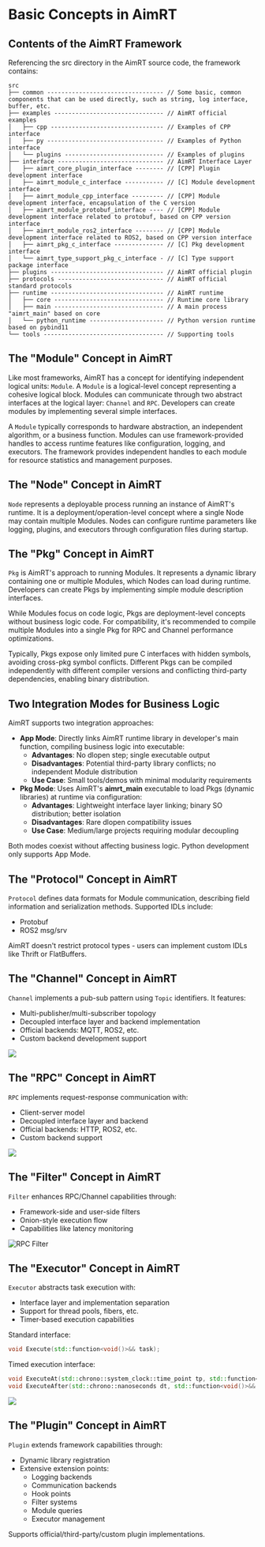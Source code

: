 

# Basic Concepts in AimRT

## Contents of the AimRT Framework

Referencing the src directory in the AimRT source code, the framework contains:
```
src
├── common --------------------------------- // Some basic, common components that can be used directly, such as string, log interface, buffer, etc.
├── examples ------------------------------- // AimRT official examples
│   ├── cpp -------------------------------- // Examples of CPP interface
│   ├── py --------------------------------- // Examples of Python interface
│   └── plugins ---------------------------- // Examples of plugins
├── interface ------------------------------ // AimRT Interface Layer
│   ├── aimrt_core_plugin_interface -------- // [CPP] Plugin development interface
│   ├── aimrt_module_c_interface ----------- // [C] Module development interface
│   ├── aimrt_module_cpp_interface --------- // [CPP] Module development interface, encapsulation of the C version
│   ├── aimrt_module_protobuf_interface ---- // [CPP] Module development interface related to protobuf, based on CPP version interface
│   ├── aimrt_module_ros2_interface -------- // [CPP] Module development interface related to ROS2, based on CPP version interface
│   ├── aimrt_pkg_c_interface -------------- // [C] Pkg development interface
│   └── aimrt_type_support_pkg_c_interface - // [C] Type support package interface
├── plugins -------------------------------- // AimRT official plugin
├── protocols ------------------------------ // AimRT official standard protocols
├── runtime -------------------------------- // AimRT runtime
│   ├── core ------------------------------- // Runtime core library
│   ├── main ------------------------------- // A main process "aimrt_main" based on core
│   └── python_runtime --------------------- // Python version runtime based on pybind11
└── tools ---------------------------------- // Supporting tools
```

## The "Module" Concept in AimRT
Like most frameworks, AimRT has a concept for identifying independent logical units: `Module`. A `Module` is a logical-level concept representing a cohesive logical block. Modules can communicate through two abstract interfaces at the logical layer: `Channel` and `RPC`. Developers can create modules by implementing several simple interfaces.

A `Module` typically corresponds to hardware abstraction, an independent algorithm, or a business function. Modules can use framework-provided handles to access runtime features like configuration, logging, and executors. The framework provides independent handles to each module for resource statistics and management purposes.

## The "Node" Concept in AimRT
`Node` represents a deployable process running an instance of AimRT's runtime. It is a deployment/operation-level concept where a single Node may contain multiple Modules. Nodes can configure runtime parameters like logging, plugins, and executors through configuration files during startup.

## The "Pkg" Concept in AimRT
`Pkg` is AimRT's approach to running Modules. It represents a dynamic library containing one or multiple Modules, which Nodes can load during runtime. Developers can create Pkgs by implementing simple module description interfaces.

While Modules focus on code logic, Pkgs are deployment-level concepts without business logic code. For compatibility, it's recommended to compile multiple Modules into a single Pkg for RPC and Channel performance optimizations.

Typically, Pkgs expose only limited pure C interfaces with hidden symbols, avoiding cross-pkg symbol conflicts. Different Pkgs can be compiled independently with different compiler versions and conflicting third-party dependencies, enabling binary distribution.

## Two Integration Modes for Business Logic
AimRT supports two integration approaches:
- **App Mode**: Directly links AimRT runtime library in developer's main function, compiling business logic into executable:
  - **Advantages**: No dlopen step; single executable output
  - **Disadvantages**: Potential third-party library conflicts; no independent Module distribution
  - **Use Case**: Small tools/demos with minimal modularity requirements
- **Pkg Mode**: Uses AimRT's **aimrt_main** executable to load Pkgs (dynamic libraries) at runtime via configuration:
  - **Advantages**: Lightweight interface layer linking; binary SO distribution; better isolation
  - **Disadvantages**: Rare dlopen compatibility issues
  - **Use Case**: Medium/large projects requiring modular decoupling

Both modes coexist without affecting business logic. Python development only supports App Mode.

## The "Protocol" Concept in AimRT
`Protocol` defines data formats for Module communication, describing field information and serialization methods. Supported IDLs include:
- Protobuf
- ROS2 msg/srv

AimRT doesn't restrict protocol types - users can implement custom IDLs like Thrift or FlatBuffers.

## The "Channel" Concept in AimRT
`Channel` implements a pub-sub pattern using `Topic` identifiers. It features:
- Multi-publisher/multi-subscriber topology
- Decoupled interface layer and backend implementation
- Official backends: MQTT, ROS2, etc.
- Custom backend development support

![](./picture/pic_3.png)

## The "RPC" Concept in AimRT
`RPC` implements request-response communication with:
- Client-server model
- Decoupled interface layer and backend
- Official backends: HTTP, ROS2, etc.
- Custom backend support

![](./picture/pic_4.png)

## The "Filter" Concept in AimRT
`Filter` enhances RPC/Channel capabilities through:
- Framework-side and user-side filters
- Onion-style execution flow
- Capabilities like latency monitoring

![RPC Filter](./picture/pic_7.png)

## The "Executor" Concept in AimRT
`Executor` abstracts task execution with:
- Interface layer and implementation separation
- Support for thread pools, fibers, etc.
- Timer-based execution capabilities

Standard interface:
```cpp
void Execute(std::function<void()>&& task);
```

Timed execution interface:
```cpp
void ExecuteAt(std::chrono::system_clock::time_point tp, std::function<void()>&& task);
void ExecuteAfter(std::chrono::nanoseconds dt, std::function<void()>&& task);
```

![](./picture/pic_5.png)

## The "Plugin" Concept in AimRT
`Plugin` extends framework capabilities through:
- Dynamic library registration
- Extensive extension points:
  - Logging backends
  - Communication backends
  - Hook points
  - Filter systems
  - Module queries
  - Executor management

Supports official/third-party/custom plugin implementations.